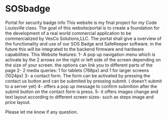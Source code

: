 # SOSbadge
Portal for security badge info
This website is my final project for my Code Louisville class.
The goal of this website/portal is to create a foundation for the development of a real world commercial application to be commercialized by VesCo Solutions,LLC.
The portal shall give a overview of the functionality and use of our SOS Badge and SafeKeeper software. in the future this will be integrated to the backend firmware and
hardware capabilities.
This Website features:
1- A pop up navigation menu which is activate by the 2 arrows on the right or left side of the screen depending on the size of your screen.  the options can link you to different parts of the page
2- 2 media queries: 1 for tablets (768px) and 1 for larger screens (1024px)
3- a contact form. The form can be activated by pressing the contact us button and can be submited by pressing submit. ( doesn't submit to a server yet)
4- offers a pop up message to confirm submition after the submit button on the contact form is press.
5- it offers images change and text layout according to different screen sizes- such as steps image and price layout.




Please let me know if any question.
